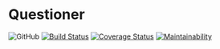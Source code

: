 # Questioner

![GitHub](https://img.shields.io/github/license/mashape/apistatus.svg)
[![Build Status](https://travis-ci.org/karekkhaleb/Questioner.svg?branch=Develop)](https://travis-ci.org/karekkhaleb/Questioner)
[![Coverage Status](https://coveralls.io/repos/github/karekkhaleb/Questioner/badge.svg?branch=Develop)](https://coveralls.io/github/karekkhaleb/Questioner?branch=Develop)
[![Maintainability](https://api.codeclimate.com/v1/badges/5fbdaed021a61dc69a8f/maintainability)](https://codeclimate.com/github/karekkhaleb/Questioner/maintainability)
